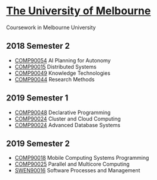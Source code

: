 # [The University of Melbourne](https://www.unimelb.edu.au/)
Coursework in Melbourne University  

2018 Semester 2
--
+ [COMP90054](https://handbook.unimelb.edu.au/2018/subjects/comp90054?_blank) AI Planning for Autonomy
+ [COMP90015](https://handbook.unimelb.edu.au/2018/subjects/comp90015?_blank) Distributed Systems
+ [COMP90049](https://handbook.unimelb.edu.au/2018/subjects/comp90049?_blank) Knowledge Technologies
+ [COMP90044](https://handbook.unimelb.edu.au/2018/subjects/comp90044?_blank) Research Methods  

2019 Semester 1
--
+ [COMP90048](https://handbook.unimelb.edu.au/2019/subjects/comp90048?_blank) Declarative Programming
+ [COMP90024](https://handbook.unimelb.edu.au/2019/subjects/comp90024?_blank) Cluster and Cloud Computing
+ [COMP90024](https://handbook.unimelb.edu.au/2019/subjects/comp90050?_blank) Advanced Database Systems

2019 Semester 2
--
+ [COMP90018](https://handbook.unimelb.edu.au/2019/subjects/comp90018?_blank) Mobile Computing Systems Programming
+ [COMP90025](https://handbook.unimelb.edu.au/2019/subjects/comp90025?_blank) Parallel and Multicore Computing
+ [SWEN90016](https://handbook.unimelb.edu.au/2019/subjects/swen90016?_blank) Software Processes and Management
